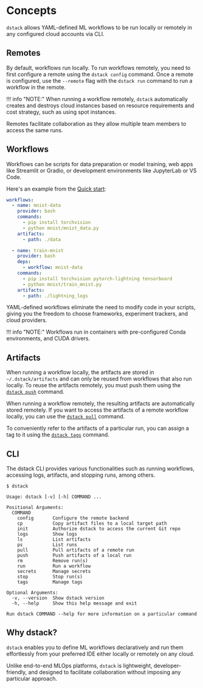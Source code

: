 # Concepts 

`dstack` allows YAML-defined ML workflows to be run locally or remotely in any configured cloud accounts via CLI.

## Remotes

By default, workflows run locally. To run workflows remotely, you need to first configure a remote using the `dstack
config` command. Once a remote is configured, use the `--remote` flag with the `dstack run` command to run a workflow in
the remote.

!!! info "NOTE:"
    When running a workflow remotely, `dstack` automatically creates and
    destroys cloud instances based on resource requirements and cost strategy, such as using spot instances.

Remotes facilitate collaboration as they allow multiple team members to access the same runs.

## Workflows

Workflows can be scripts for data preparation or model training, web apps like Streamlit or Gradio, or development
environments like JupyterLab or VS Code.

Here's an example from the [Quick start](https://docs.dstack.ai/quick-start):

<div editor-title=".dstack/workflows/mnist.yaml"> 

```yaml hl_lines="8 13 18"
workflows:
  - name: mnist-data
    provider: bash
    commands:
      - pip install torchvision
      - python mnist/mnist_data.py
    artifacts:
      - path: ./data

  - name: train-mnist
    provider: bash
    deps:
      - workflow: mnist-data
    commands:
      - pip install torchvision pytorch-lightning tensorboard
      - python mnist/train_mnist.py
    artifacts:
      - path: ./lightning_logs
```

</div>

YAML-defined workflows eliminate the need to modify code in your scripts, giving you the freedom to choose frameworks,
experiment trackers, and cloud providers.

!!! info "NOTE:"
    Workflows run in containers with pre-configured Conda environments, and CUDA drivers.

## Artifacts

When running a workflow locally, the artifacts are stored in `~/.dstack/artifacts` and can only be reused from workflows
that also run locally. To reuse the artifacts remotely, you must push them using the [`dstack push`](../reference/cli/push.md) command.

When running a workflow remotely, the resulting artifacts are automatically stored remotely. If you want to access the
artifacts of a remote workflow locally, you can use the [`dstack pull`](../reference/cli/pull.md) command.

To conveniently refer to the artifacts of a particular run, you can assign a tag to it using
the [`dstack tags`](../reference/cli/tags.md) command.

## CLI

The dstack CLI provides various functionalities such as running workflows, accessing logs, artifacts, and stopping
runs, among others.

<div class="termy">

```shell
$ dstack

Usage: dstack [-v] [-h] COMMAND ...

Positional Arguments:
  COMMAND
    config       Configure the remote backend
    cp           Copy artifact files to a local target path
    init         Authorize dstack to access the current Git repo
    logs         Show logs
    ls           List artifacts
    ps           List runs
    pull         Pull artifacts of a remote run
    push         Push artifacts of a local run
    rm           Remove run(s)
    run          Run a workflow
    secrets      Manage secrets
    stop         Stop run(s)
    tags         Manage tags

Optional Arguments:
  -v, --version  Show dstack version
  -h, --help     Show this help message and exit

Run dstack COMMAND --help for more information on a particular command
```

</div>
 
## Why dstack?

`dstack` enables you to define ML workflows declaratively and run them effortlessly
from your preferred IDE either locally or remotely on any cloud.

Unlike end-to-end MLOps platforms, `dstack` is lightweight, developer-friendly, and designed to facilitate collaboration
without imposing any particular approach.
